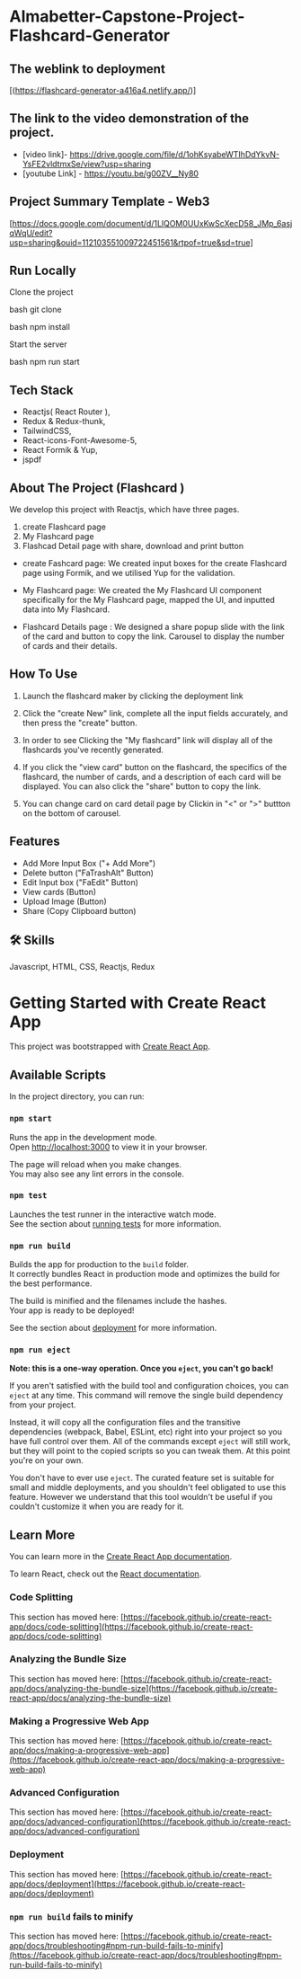 # Almabetter-Capstone-Project-Flashcard-Generator 
                
## The weblink to deployment

  [(https://flashcard-generator-a416a4.netlify.app/)]

## The link to the video demonstration of the project.
- [video link]- https://drive.google.com/file/d/1ohKsyabeWTIhDdYkvN-YsFE2vldtmxSe/view?usp=sharing
- [youtube Link] - https://youtu.be/g00ZV__Ny80

## Project Summary Template - Web3
[https://docs.google.com/document/d/1LlQOM0UUxKwScXecD58_JMp_6asjqWqU/edit?usp=sharing&ouid=112103551009722451561&rtpof=true&sd=true]

## Run Locally

Clone the project

bash
  git clone 
  
bash
  npm install

Start the server

bash
  npm run start


## Tech Stack
- Reactjs( React Router ),
- Redux & Redux-thunk,
- TailwindCSS,
- React-icons-Font-Awesome-5,
- React Formik & Yup,
- jspdf

## About The Project (Flashcard )
We develop this project with Reactjs, which have three pages.
1) create Flashcard page 
2) My Flashcard page 
3) Flashcad Detail page  with  share, download and print button

- create Fashcard page: We created input boxes for the create Flashcard page using Formik, and we utilised Yup for the validation.

- My Flashcard page: We created the My Flashcard UI component specifically for the My Flashcard page, mapped the UI, and inputted data into My Flashcard.

- Flashcard Details page : We designed a share popup slide with the link of the card and button to copy the link. Carousel to display the number of cards and their details.

## How To Use
1) Launch the flashcard maker by clicking the deployment link

2) Click the "create New" link, complete all the input fields accurately, and then press the "create" button.

3) In order to see Clicking the "My flashcard" link will display all of the flashcards you've recently generated.

4) If you click the "view card" button on the flashcard, the specifics of the flashcard, the number of cards, and a description of each card will be displayed. You can also click the "share" button to copy the link.
5) You can change card on card detail page by Clickin in "<" or ">" buttton on the bottom of carousel.  

## Features

- Add More Input Box ("+ Add More")
- Delete button ("FaTrashAlt" Button)
- Edit Input box ("FaEdit" Button)
- View cards (Button)
- Upload Image (Button)
- Share (Copy Clipboard button)

## 🛠 Skills
Javascript, HTML, CSS, Reactjs, Redux



# Getting Started with Create React App

This project was bootstrapped with [Create React App](https://github.com/facebook/create-react-app).

## Available Scripts

In the project directory, you can run:

### `npm start`

Runs the app in the development mode.\
Open [http://localhost:3000](http://localhost:3000) to view it in your browser.

The page will reload when you make changes.\
You may also see any lint errors in the console.

### `npm test`

Launches the test runner in the interactive watch mode.\
See the section about [running tests](https://facebook.github.io/create-react-app/docs/running-tests) for more information.

### `npm run build`

Builds the app for production to the `build` folder.\
It correctly bundles React in production mode and optimizes the build for the best performance.

The build is minified and the filenames include the hashes.\
Your app is ready to be deployed!

See the section about [deployment](https://facebook.github.io/create-react-app/docs/deployment) for more information.

### `npm run eject`

**Note: this is a one-way operation. Once you `eject`, you can't go back!**

If you aren't satisfied with the build tool and configuration choices, you can `eject` at any time. This command will remove the single build dependency from your project.

Instead, it will copy all the configuration files and the transitive dependencies (webpack, Babel, ESLint, etc) right into your project so you have full control over them. All of the commands except `eject` will still work, but they will point to the copied scripts so you can tweak them. At this point you're on your own.

You don't have to ever use `eject`. The curated feature set is suitable for small and middle deployments, and you shouldn't feel obligated to use this feature. However we understand that this tool wouldn't be useful if you couldn't customize it when you are ready for it.

## Learn More

You can learn more in the [Create React App documentation](https://facebook.github.io/create-react-app/docs/getting-started).

To learn React, check out the [React documentation](https://reactjs.org/).

### Code Splitting

This section has moved here: [https://facebook.github.io/create-react-app/docs/code-splitting](https://facebook.github.io/create-react-app/docs/code-splitting)

### Analyzing the Bundle Size

This section has moved here: [https://facebook.github.io/create-react-app/docs/analyzing-the-bundle-size](https://facebook.github.io/create-react-app/docs/analyzing-the-bundle-size)

### Making a Progressive Web App

This section has moved here: [https://facebook.github.io/create-react-app/docs/making-a-progressive-web-app](https://facebook.github.io/create-react-app/docs/making-a-progressive-web-app)

### Advanced Configuration

This section has moved here: [https://facebook.github.io/create-react-app/docs/advanced-configuration](https://facebook.github.io/create-react-app/docs/advanced-configuration)

### Deployment

This section has moved here: [https://facebook.github.io/create-react-app/docs/deployment](https://facebook.github.io/create-react-app/docs/deployment)

### `npm run build` fails to minify

This section has moved here: [https://facebook.github.io/create-react-app/docs/troubleshooting#npm-run-build-fails-to-minify](https://facebook.github.io/create-react-app/docs/troubleshooting#npm-run-build-fails-to-minify)
